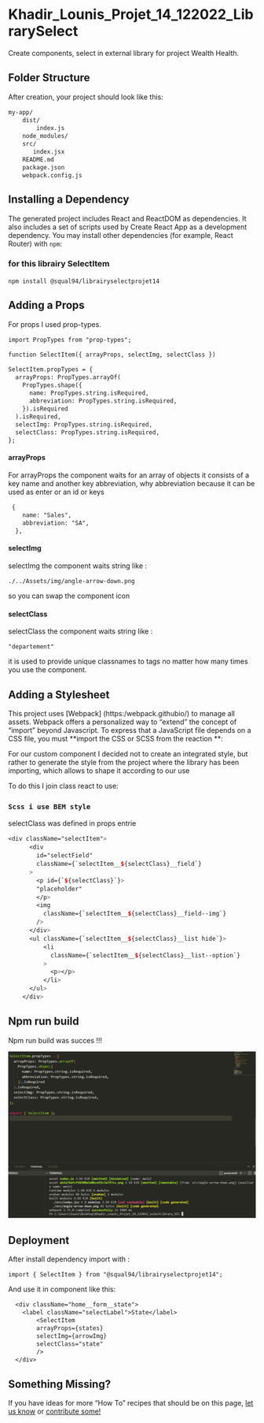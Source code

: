 # Khadir_Lounis_Projet_14_122022_LibrarySelect

Create components, select in external library for project Wealth Health.

## Folder Structure

After creation, your project should look like this:

```
my-app/
    dist/
        index.js
    node_modules/
    src/
       index.jsx
    README.md
    package.json
    webpack.config.js

```

## Installing a Dependency

The generated project includes React and ReactDOM as dependencies. It also includes a set of scripts used by Create React App as a development dependency. You may install other dependencies (for example, React Router) with `npm`:

### for this librairy SelectItem

```
npm install @squal94/librairyselectprojet14

```

## Adding a Props

For props I used prop-types.

```
import PropTypes from "prop-types";

```

```
function SelectItem({ arrayProps, selectImg, selectClass })

```

```
SelectItem.propTypes = {
  arrayProps: PropTypes.arrayOf(
    PropTypes.shape({
      name: PropTypes.string.isRequired,
      abbreviation: PropTypes.string.isRequired,
    }).isRequired
  ).isRequired,
  selectImg: PropTypes.string.isRequired,
  selectClass: PropTypes.string.isRequired,
};

```

#### arrayProps

For arrayProps the component waits for an array of objects it consists of a key name and another key abbreviation, why abbreviation because it can be used as enter or an id or keys

```
 {
    name: "Sales",
    abbreviation: "SA",
  },

```

#### selectImg

selectImg the component waits string like :

```
./../Assets/img/angle-arrow-down.png

```

so you can swap the component icon

#### selectClass

selectClass the component waits string like :

```
"departement"

```

it is used to provide unique classnames to tags no matter how many times you use the component.

## Adding a Stylesheet

This project uses [Webpack] (https:/webpack.githubio/) to manage all assets. Webpack offers a personalized way to “extend” the concept of “import” beyond Javascript. To express that a JavaScript file depends on a CSS file, you must **import the CSS or SCSS from the reaction **:

For our custom component I decided not to create an integrated style, but rather to generate the style from the project where the library has been importing, which allows to shape it according to our use

To do this I join class react to use:

### `Scss i use BEM style`

selectClass was defined in props entrie

```Scss
<div className="selectItem">
      <div
        id="selectField"
        className={`selectItem__${selectClass}__field`}
      >
        <p id={`${selectClass}`}>
        "placeholder"
        </p>
        <img
          className={`selectItem__${selectClass}__field--img`}
        />
      </div>
      <ul className={`selectItem__${selectClass}__list hide`}>
          <li
            className={`selectItem__${selectClass}__list--option`}
          >
            <p></p>
          </li>
      </ul>
    </div>

```

## Npm run build

Npm run build was succes !!!

![](./src/BuildLib.png)

## Deployment

After install dependency import with :

```
import { SelectItem } from "@squal94/librairyselectprojet14";

```

And use it in component like this:

```
  <div className="home__form__state">
    <label className="selectLabel">State</label>
        <SelectItem
        arrayProps={states}
        selectImg={arrowImg}
        selectClass="state"
        />
  </div>

```

## Something Missing?

If you have ideas for more “How To” recipes that should be on this page, [let us know](https://github.com/Squal94/Khadir_Lounis_Projet_14_122022_LibrarySelect/issues) or [contribute some!](https://github.com/Squal94/Khadir_Lounis_Projet_14_122022_LibrarySelect#readme)
